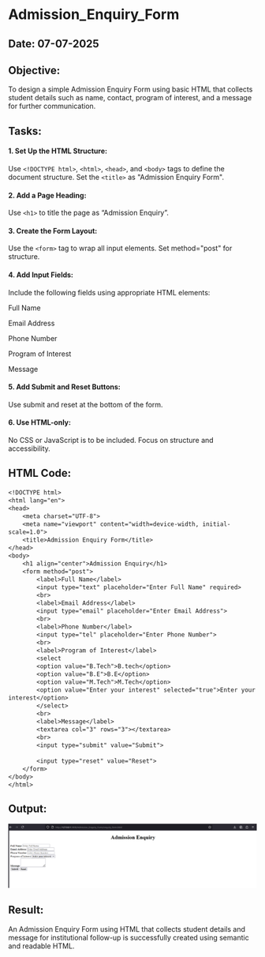 # Admission_Enquiry_Form
## Date: 07-07-2025

## Objective:
To design a simple Admission Enquiry Form using basic HTML that collects student details such as name, contact, program of interest, and a message for further communication.

## Tasks:
#### 1. Set Up the HTML Structure:
Use ```<!DOCTYPE html>```, ```<html>```, ```<head>```, and ```<body>``` tags to define the document structure.
Set the ```<title>``` as "Admission Enquiry Form".

#### 2. Add a Page Heading:
Use ```<h1>``` to title the page as “Admission Enquiry”.

#### 3. Create the Form Layout:
Use the ```<form>``` tag to wrap all input elements. Set method="post" for structure.

#### 4. Add Input Fields:
Include the following fields using appropriate HTML elements:

Full Name

Email Address

Phone Number 

Program of Interest 

Message

#### 5. Add Submit and Reset Buttons:
Use submit and reset at the bottom of the form.

#### 6. Use HTML-only:
No CSS or JavaScript is to be included. Focus on structure and accessibility.

## HTML Code:
```
<!DOCTYPE html>
<html lang="en">
<head>
    <meta charset="UTF-8">
    <meta name="viewport" content="width=device-width, initial-scale=1.0">
    <title>Admission Enquiry Form</title>
</head>
<body>
    <h1 align="center">Admission Enquiry</h1>
    <form method="post">
        <label>Full Name</label>
        <input type="text" placeholder="Enter Full Name" required>
        <br>
        <label>Email Address</label>
        <input type="email" placeholder="Enter Email Address">
        <br>    
        <label>Phone Number</label>
        <input type="tel" placeholder="Enter Phone Number">
        <br>    
        <label>Program of Interest</label>
        <select
        <option value="B.Tech">B.tech</option>
        <option value="B.E">B.E</option>
        <option value="M.Tech">M.Tech</option>
        <option value="Enter your interest" selected="true">Enter your interest</option>
        </select>
        <br>
        <label>Message</label>
        <textarea col="3" rows="3"></textarea>
        <br>
        <input type="submit" value="Submit">
        
        <input type="reset" value="Reset">
    </form>
</body>
</html>
```

## Output:
![alt text](image.png)

## Result:
An Admission Enquiry Form using HTML that collects student details and message for institutional follow-up is successfully created using semantic and readable HTML.
